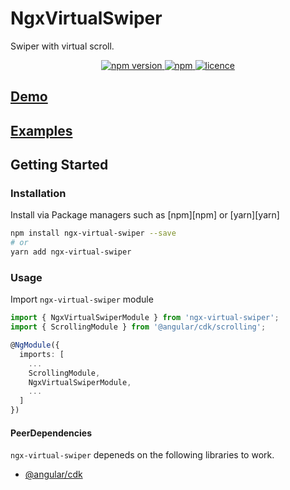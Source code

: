 # NgxVirtualSwiper

Swiper with virtual scroll.

<p align="center">
  <a href="https://www.npmjs.com/package/ngx-virtual-swiper-plus">
    <img alt="npm version" src="https://img.shields.io/npm/v/ngx-virtual-swiper.svg">
  </a>
  <a href="https://www.npmjs.com/package/ngx-virtual-swiper-plus">
    <img alt="npm" src="https://img.shields.io/npm/dm/ngx-virtual-swiper.svg">
  </a>
  <a href="https://github.com/git-tate/ngx-virtual-swiper/blob/master/LICENSE">
    <img alt="licence" src="https://img.shields.io/npm/l/ngx-virtual-swiper.svg">
  </a>
</p>

## [Demo](https://stackblitz.com/edit/angular-5qz2y7)

## [Examples](https://github.com/git-tate/ngx-virtual-swiper/tree/master/src/app/demos)

## Getting Started

### Installation

Install via Package managers such as [npm][npm] or [yarn][yarn]

```bash
npm install ngx-virtual-swiper --save
# or
yarn add ngx-virtual-swiper
```

### Usage

Import `ngx-virtual-swiper` module

```typescript
import { NgxVirtualSwiperModule } from 'ngx-virtual-swiper';
import { ScrollingModule } from '@angular/cdk/scrolling';

@NgModule({
  imports: [
    ...
    ScrollingModule,
    NgxVirtualSwiperModule,
    ...
  ]
})
```

#### PeerDependencies

`ngx-virtual-swiper` depeneds on the following libraries to work.

* [@angular/cdk](https://material.angular.io/cdk/scrolling/api)
